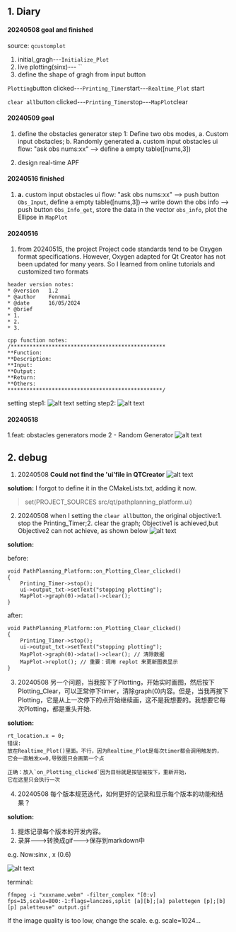 ## 1. Diary
#### 20240508 goal and finished

source: `qcustomplot`
1. initial_gragh---`Initialize_Plot`
2. live plotting(sinx)--- ``
3. define the shape of gragh from input button

`Plotting`button clicked---`Printing_Timer`start---`Realtime_Plot` start 

`clear all`button clicked---`Printing_Timer`stop---`MapPlot`clear

#### 20240509 goal
1. define the obstacles generator
step 1: Define two obs modes, a. Custom input obstacles; b. Randomly generated
**a.** custom input obstacles ui flow: 
"ask obs nums:xx" --> define a empty table([nums,3])


1. design real-time APF

#### 20240516 finished
1. **a.** custom input obstacles ui flow: 
"ask obs nums:xx" --> push button `Obs_Input`, define a empty table([nums,3])--> write down the obs info -->  push button `Obs_Info_get`, store the data in the vector `obs_info`, plot the Ellipse in `MapPlot`

#### 20240516
1. from 20240515, the project Project code standards tend to be Oxygen format specifications.
However, Oxygen adapted for Qt Creator has not been updated for many years. So I learned from online tutorials and customized two formats
```
header version notes:
* @version   1.2
* @author    Fennmai
* @date      16/05/2024
* @brief
* 1. 
* 2.
* 3.

cpp function notes:
/*************************************************
**Function: 
**Description: 
**Input: 
**Output: 
**Return: 
**Others: 
*************************************************/
```
setting step1:
![alt text](assets/software_document/image-2.png)
setting step2:
![alt text](assets/software_document/image-3.png)

#### 20240518
1.feat: obstacles generators mode 2 - Random Generator
![alt text](assets/software_document/pathplanning.drawio.png)

## 2. debug

1. 20240508 
**Could not find the 'ui'file in QTCreator**
![alt text](assets/software_document/image.png)

**solution:**
I forgot to define it in the CMakeLists.txt, adding it now.
>set(PROJECT_SOURCES src/qt/pathplanning_platform.ui)

2. 20240508
when I setting the `clear all`button, the original objective:1. stop the Printing_Timer;2. clear the graph;
Objective1 is achieved,but Objective2 can not achieve, as shown below
![alt text](assets/software_document/image-1.png)

**solution:**

before:
```
void PathPlanning_Platform::on_Plotting_Clear_clicked()
{
    Printing_Timer->stop();
    ui->output_txt->setText("stopping plotting");
    MapPlot->graph(0)->data()->clear();
}
```
after:
```
void PathPlanning_Platform::on_Plotting_Clear_clicked()
{
    Printing_Timer->stop();
    ui->output_txt->setText("stopping plotting");
    MapPlot->graph(0)->data()->clear(); // 清除数据
    MapPlot->replot(); // 重要：调用 replot 来更新图表显示
}
```
3. 20240508
另一个问题，当我按下了Plotting，开始实时画图，然后按下Plotting_Clear，可以正常停下timer，清除graph(0)内容。但是，当我再按下Plotting，它是从上一次停下的点开始继续画，这不是我想要的。我想要它每次Plotting，都是重头开始.

**solution:**
```
rt_location.x = 0; 
错误:
放在Realtime_Plot()里面。不行，因为Realtime_Plot是每次timer都会调用触发的，
它会一直触发x=0,导致图只会画第一个点

正确：放入`on_Plotting_clicked`因为目标就是按钮被按下，重新开始，
它在这里只会执行一次

```
4. 20240508
每个版本规范迭代，如何更好的记录和显示每个版本的功能和结果？

**solution:**
1. 提炼记录每个版本的开发内容。
2. 录屏--->转换成gif--->保存到markdown中
   
e.g.
Now:sinx , x (0.6)

![alt text](assets/README/version1.1.gif)

terminal:
```
ffmpeg -i "xxxname.webm" -filter_complex "[0:v] fps=15,scale=800:-1:flags=lanczos,split [a][b];[a] palettegen [p];[b][p] paletteuse" output.gif
```
If the image quality is too low, change the scale.
e.g. scale=1024...



